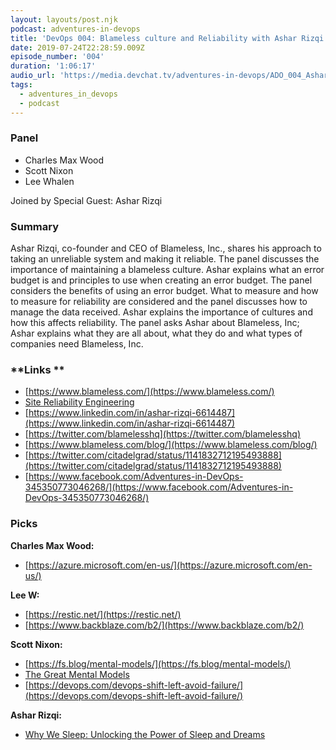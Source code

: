 ```yaml
---
layout: layouts/post.njk
podcast: adventures-in-devops
title: 'DevOps 004: Blameless culture and Reliability with Ashar Rizqi'
date: 2019-07-24T22:28:59.009Z
episode_number: '004'
duration: '1:06:17'
audio_url: 'https://media.devchat.tv/adventures-in-devops/ADO_004_Ashar_Rizqi.mp3'
tags:
  - adventures_in_devops
  - podcast
---
```

### **Panel**



*   Charles Max Wood
*   Scott Nixon
*   Lee Whalen

Joined by Special Guest: Ashar Rizqi


### **Summary**

Ashar Rizqi, co-founder and CEO of Blameless, Inc., shares his approach to taking an unreliable system and making it reliable. The panel discusses the importance of maintaining a blameless culture. Ashar explains what an error budget is and principles to use when creating an error budget. The panel considers the benefits of using an error budget. What to measure and how to measure for reliability are considered and the panel discusses how to manage the data received. Ashar explains the importance of cultures and how this affects reliability. The panel asks Ashar about Blameless, Inc; Ashar explains what they are all about, what they do and what types of companies need Blameless, Inc.


### **Links **



*   [https://www.blameless.com/](https://www.blameless.com/)
*   [Site Reliability Engineering](https://landing.google.com/sre/books/) 
*   [https://www.linkedin.com/in/ashar-rizqi-6614487](https://www.linkedin.com/in/ashar-rizqi-6614487)
*   [https://twitter.com/blamelesshq](https://twitter.com/blamelesshq)
*   [https://www.blameless.com/blog/](https://www.blameless.com/blog/)
*   [https://twitter.com/citadelgrad/status/1141832712195493888](https://twitter.com/citadelgrad/status/1141832712195493888) 
*   [https://www.facebook.com/Adventures-in-DevOps-345350773046268/](https://www.facebook.com/Adventures-in-DevOps-345350773046268/)


### **Picks**

**Charles Max Wood:**



*   [https://azure.microsoft.com/en-us/](https://azure.microsoft.com/en-us/)

**Lee W:**



*   [https://restic.net/](https://restic.net/) 
*   [https://www.backblaze.com/b2/](https://www.backblaze.com/b2/) 

**Scott Nixon:**



*   [https://fs.blog/mental-models/](https://fs.blog/mental-models/) 
*   [The Great Mental Models](https://www.audible.com/pd/The-Great-Mental-Models-Audiobook/B07P7XYQK1) 
*   [https://devops.com/devops-shift-left-avoid-failure/](https://devops.com/devops-shift-left-avoid-failure/) 

**Ashar Rizqi:**



*   [Why We Sleep: Unlocking the Power of Sleep and Dreams](https://www.amazon.com/dp/B06ZZ1YGJ5/ref=dp-kindle-redirect?ie=UTF8&qid=1548462018&sr=8-1&linkCode=ll1&tag=devchattv-20&linkId=f06bfe7482dca8bb751ed6d7cc86e2ab&language=en_US)
